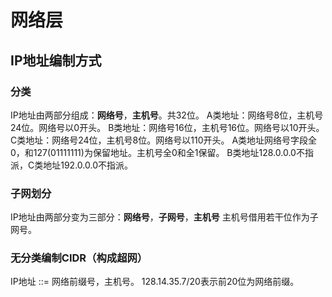 <!--
 * @Author: ZhXZhao
 * @Date: 2021-03-18 20:15:21
 * @LastEditors: ZhXZhao
 * @LastEditTime: 2021-03-18 23:37:34
 * @Description:
-->

# 网络层

## IP地址编制方式

### 分类

IP地址由两部分组成：**网络号**，**主机号**。共32位。
A类地址：网络号8位，主机号24位。网络号以0开头。
B类地址：网络号16位，主机号16位。网络号以10开头。
C类地址：网络号24位，主机号8位。网络号以110开头。
A类地址网络号字段全0，和127(01111111)为保留地址。主机号全0和全1保留。
B类地址128.0.0.0不指派，C类地址192.0.0.0不指派。

### 子网划分

IP地址由两部分变为三部分：**网络号**，**子网号**，**主机号**
主机号借用若干位作为子网号。

### 无分类编制CIDR（构成超网）
IP地址 ::= 网络前缀号，主机号。
128.14.35.7/20表示前20位为网络前缀。
